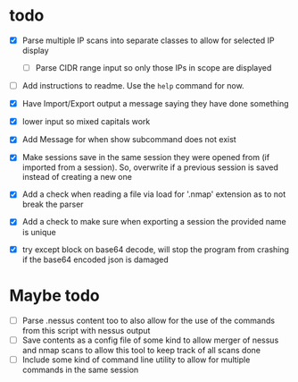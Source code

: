 # todo

- [x] Parse multiple IP scans into separate classes to allow for selected IP display
    - [ ] Parse CIDR range input so only those IPs in scope are displayed

- [ ] Add instructions to readme. Use the `help` command for now.

- [x] Have Import/Export output a message saying they have done something
- [x] lower input so mixed capitals work
- [x] Add Message for when show subcommand does not exist
- [x] Make sessions save in the same session they were opened from (if imported from a session). So, overwrite if a previous session is saved instead of creating a new one
- [x] Add a check when reading a file via load for '.nmap' extension as to not break the parser
- [x] Add a check to make sure when exporting a session the provided name is unique
- [x] try except block on base64 decode, will stop the program from crashing if the base64 encoded json is damaged

# Maybe todo

- [ ] Parse .nessus content too to also allow for the use of the commands from this script with nessus output
- [ ] Save contents as a config file of some kind to allow merger of nessus and nmap scans to allow this tool to keep track of all scans done 
- [ ] Include some kind of command line utility to allow for multiple commands in the same session
